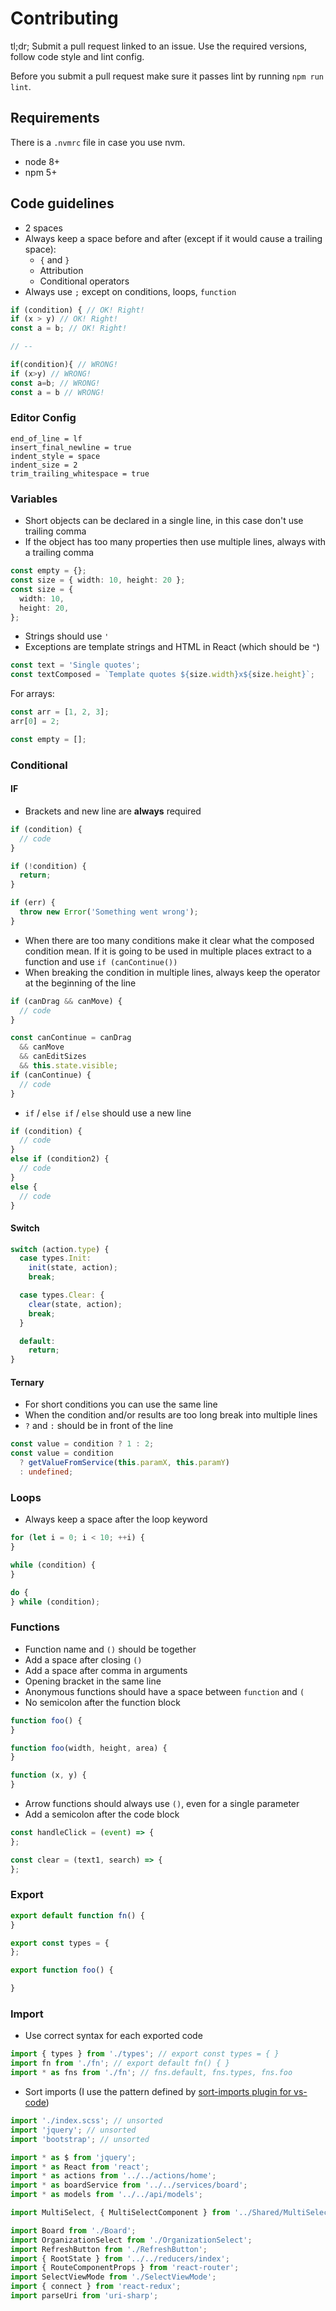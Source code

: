 # Contributing

tl;dr; Submit a pull request linked to an issue. Use the required versions, follow code style and lint config.

Before you submit a pull request make sure it passes lint by running `npm run lint`.

## Requirements

There is a `.nvmrc` file in case you use nvm.

- node 8+
- npm 5+

## Code guidelines

- 2 spaces
- Always keep a space before and after (except if it would cause a trailing space):
  - `{` and `}`
  - Attribution
  - Conditional operators
- Always use `;` except on conditions, loops, `function`

```ts
if (condition) { // OK! Right!
if (x > y) // OK! Right!
const a = b; // OK! Right!

// --

if(condition){ // WRONG!
if (x>y) // WRONG!
const a=b; // WRONG!
const a = b // WRONG!
```

### Editor Config

```
end_of_line = lf
insert_final_newline = true
indent_style = space
indent_size = 2
trim_trailing_whitespace = true
```

### Variables

- Short objects can be declared in a single line, in this case don't use trailing comma
- If the object has too many properties then use multiple lines, always with a trailing comma

```ts
const empty = {};
const size = { width: 10, height: 20 };
const size = {
  width: 10,
  height: 20,
};
```

- Strings should use `'`
- Exceptions are template strings and HTML in React (which should be `"`)

```ts
const text = 'Single quotes';
const textComposed = `Template quotes ${size.width}x${size.height}`;
```

For arrays:

```ts
const arr = [1, 2, 3];
arr[0] = 2;

const empty = [];
```

### Conditional

#### IF

- Brackets and new line are **always** required

```ts
if (condition) {
  // code
}

if (!condition) {
  return;
}

if (err) {
  throw new Error('Something went wrong');
}
```

- When there are too many conditions make it clear what the composed condition mean. If it is going to be used in multiple places extract to a function and use `if (canContinue())`
- When breaking the condition in multiple lines, always keep the operator at the beginning of the line

```ts
if (canDrag && canMove) {
  // code
}

const canContinue = canDrag
  && canMove
  && canEditSizes
  && this.state.visible;
if (canContinue) {
  // code
}
```

- `if` / `else if` / `else` should use a new line

```ts
if (condition) {
  // code
}
else if (condition2) {
  // code
}
else {
  // code
}
```

#### Switch

```ts
switch (action.type) {
  case types.Init:
    init(state, action);
    break;

  case types.Clear: {
    clear(state, action);
    break;
  }

  default:
    return;
}
```

#### Ternary

- For short conditions you can use the same line
- When the condition and/or results are too long break into multiple lines
- `?` and `:` should be in front of the line

```ts
const value = condition ? 1 : 2;
const value = condition
  ? getValueFromService(this.paramX, this.paramY)
  : undefined;
```

### Loops

- Always keep a space after the loop keyword

```ts
for (let i = 0; i < 10; ++i) {
}

while (condition) {
}

do {
} while (condition);
```

### Functions

- Function name and `()` should be together
- Add a space after closing `()`
- Add a space after comma in arguments
- Opening bracket in the same line
- Anonymous functions should have a space between `function` and `(`
- No semicolon after the function block

```ts
function foo() {
}

function foo(width, height, area) {
}

function (x, y) {
}
```

- Arrow functions should always use `()`, even for a single parameter
- Add a semicolon after the code block

```ts
const handleClick = (event) => {
};

const clear = (text1, search) => {
};
```

### Export

```ts
export default function fn() {
}

export const types = {
};

export function foo() {

}
```

### Import

- Use correct syntax for each exported code

```ts
import { types } from './types'; // export const types = { }
import fn from './fn'; // export default fn() { }
import * as fns from './fn'; // fns.default, fns.types, fns.foo
```

- Sort imports (I use the pattern defined by [sort-imports plugin for vs-code](https://marketplace.visualstudio.com/items?itemName=peterjuras.sort-imports))

```ts
import './index.scss'; // unsorted
import 'jquery'; // unsorted
import 'bootstrap'; // unsorted

import * as $ from 'jquery';
import * as React from 'react';
import * as actions from '../../actions/home';
import * as boardService from '../../services/board';
import * as models from '../../api/models';

import MultiSelect, { MultiSelectComponent } from '../Shared/MultiSelect';

import Board from './Board';
import OrganizationSelect from './OrganizationSelect';
import RefreshButton from './RefreshButton';
import { RootState } from '../../reducers/index';
import { RouteComponentProps } from 'react-router';
import SelectViewMode from './SelectViewMode';
import { connect } from 'react-redux';
import parseUri from 'uri-sharp';
```
